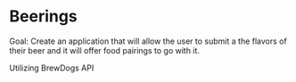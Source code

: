 # Beerings

Goal: Create an application that will allow the user to submit a the flavors of their beer and it will offer food pairings to go with it.

Utilizing BrewDogs API
